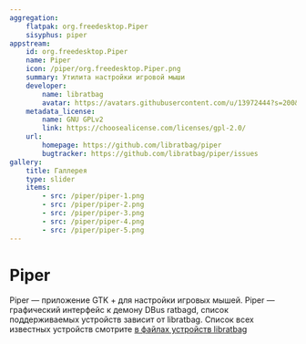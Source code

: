 ```yaml
---
aggregation:
    flatpak: org.freedesktop.Piper
    sisyphus: piper
appstream:
    id: org.freedesktop.Piper
    name: Piper
    icon: /piper/org.freedesktop.Piper.png
    summary: Утилита настройки игровой мыши
    developer:
        name: libratbag
        avatar: https://avatars.githubusercontent.com/u/13972444?s=200&v=4
    metadata_license:
        name: GNU GPLv2
        link: https://choosealicense.com/licenses/gpl-2.0/
    url:
        homepage: https://github.com/libratbag/piper
        bugtracker: https://github.com/libratbag/piper/issues
gallery:
    title: Галлерея
    type: slider
    items:
        - src: /piper/piper-1.png
        - src: /piper/piper-2.png
        - src: /piper/piper-3.png
        - src: /piper/piper-4.png
        - src: /piper/piper-5.png
---
```


# Piper

Piper — приложение GTK + для настройки игровых мышей. Piper — графический интерфейс к демону DBus ratbagd, список поддерживаемых устройств зависит от libratbag. Список всех известных устройств смотрите [в файлах устройств libratbag](https://github.com/libratbag/libratbag/tree/master/data/devices)

<AGWGallery />

<!--@include: @apps/_parts/install/content-repo.md-->
<!--@include: @apps/_parts/install/content-flatpak.md-->


